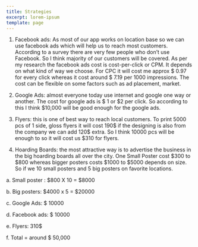 ```yaml
---
title: Strategies
excerpt: lorem-ipsum
template: page
---
```

1. Facebook ads: As most of our app works on location base so we can use facebook ads which will help us to reach most customers. According to a survey there are very few people who don’t use Facebook. So I think majority of our customers will be covered. As per my research the facebook ads cost is cost-per-click or CPM. It depends on what kind of way we choose. For CPC it will cost me approx $ 0.97 for every click whereas it cost around $ 7.19 per 1000 impressions. The cost can be flexible on some factors such as ad placement, market.

2. Google Ads: almost everyone today use internet and google one way or another. The cost for google ads is $ 1 or $2 per click. So according to this I think $10,000 will be good enough for the google ads.

3. Flyers: this is one of best way to reach local customers. To print 5000 pcs of 1 side, gloss flyers it will cost 190$ if the designing is also from the company we can add 120$ extra. So I think 10000 pcs will be enough to so it will cost us $310 for flyers.

4. Hoarding Boards: the most attractive way is to advertise the business in the big hoarding boards all over the city. One Small Poster cost $300 to $800 whereas bigger posters costs $1000 to $5000 depends on size. So if we 10 small posters and 5 big posters on favorite locations.

a. Small poster : $800 X 10 = $8000

b. Big posters: $4000 x 5 = $20000

c. Google Ads: $ 10000

d. Facebook ads: $ 10000

e. Flyers: 310$

f. Total = around $ 50,000